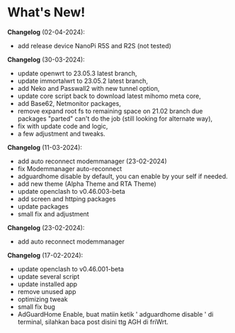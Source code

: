 # What's New!

**Changelog** (02-04-2024):
- add release device NanoPi R5S and R2S (not tested)

**Changelog** (30-03-2024):
- update openwrt to 23.05.3 latest branch,
- update immortalwrt to 23.05.2 latest branch,
- add Neko and Passwall2 with new tunnel option,
- update core script back to download latest mihomo meta core,
- add Base62, Netmonitor packages,
- remove expand root fs to remaining space on 21.02 branch due packages "parted" can't do the job (still looking for alternate way),
- fix with update code and logic,
- a few adjustment and tweaks.

**Changelog** (11-03-2024):
- add auto reconnect modemmanager (23-02-2024)
- fix Modemmanager auto-reconnect
- adguardhome disable by default, you can enable by your self if needed.
- add new theme (Alpha Theme and RTA Theme)
- update openclash to v0.46.003-beta
- add screen and httping packages
- update packages
- small fix and adjustment

**Changelog** (23-02-2024):
- add auto reconnect modemmanager

**Changelog** (17-02-2024):
- update openclash to v0.46.001-beta
- update several script
- update installed app
- remove unused app
- optimizing tweak
- small fix bug
- AdGuardHome Enable, buat matiin ketik ' adguardhome disable ' di terminal, silahkan baca post disini ttg AGH di friWrt.
